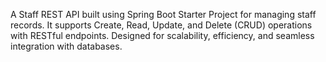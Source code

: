 A Staff REST API built using Spring Boot Starter Project for managing staff records. It supports Create, Read, Update, and Delete (CRUD) operations with RESTful endpoints. Designed for scalability, efficiency, and seamless integration with databases.
